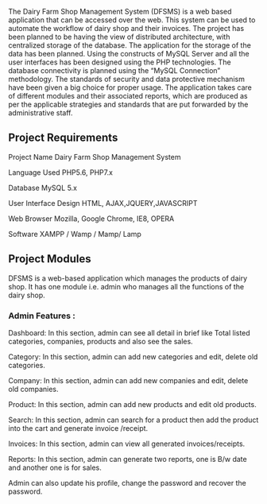 The Dairy Farm Shop Management System (DFSMS) is a web based application that can be accessed over the web. This system can be used to automate the workflow of dairy shop and their invoices.
The project has been planned to be having the view of distributed architecture, with centralized storage of the database. 
The application for the storage of the data has been planned. Using the constructs of MySQL Server and all the user interfaces has been designed using the PHP technologies.
The database connectivity is planned using the “MySQL Connection” methodology. The standards of security and data protective mechanism have been given a big choice for proper usage. 
The application takes care of different modules and their associated reports, which are produced as per the applicable strategies and standards that are put forwarded by the administrative staff.

## Project Requirements
Project Name	Dairy Farm Shop Management System

Language Used	PHP5.6, PHP7.x

Database	MySQL 5.x

User Interface Design	HTML, AJAX,JQUERY,JAVASCRIPT

Web Browser	Mozilla, Google Chrome, IE8, OPERA

Software	XAMPP / Wamp / Mamp/ Lamp

## Project Modules
DFSMS is a web-based application which manages the products of dairy shop. It has one module i.e. admin who manages all the functions of the dairy shop.

### Admin Features :

Dashboard: In this section, admin can see all detail in brief like Total listed categories, companies, products and also see the sales.

Category: In this section, admin can add new categories and edit, delete old categories.

Company: In this section, admin can add new companies and edit, delete old companies.

Product: In this section, admin can add new products and edit old products.

Search: In this section, admin can search for a product then add the product into the cart and generate invoice /receipt.

Invoices: In this section, admin can view all generated invoices/receipts.

Reports: In this section, admin can generate two reports, one is B/w date and another one is for sales.

Admin can also update his profile, change the password and recover the password.
